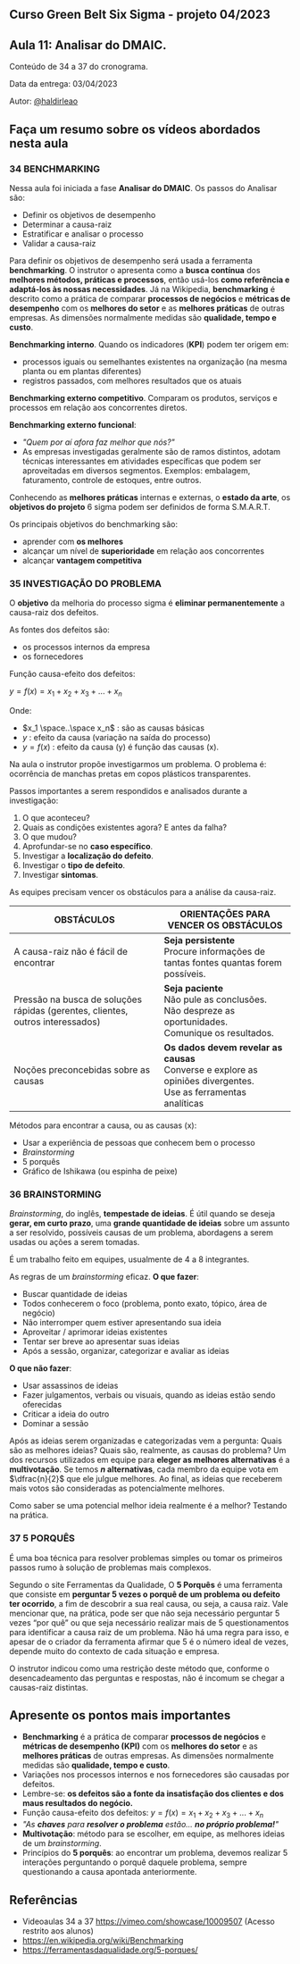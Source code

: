 ## Curso Green Belt Six Sigma - projeto 04/2023
## Aula 11: Analisar do DMAIC.

Conteúdo de 34 a 37 do cronograma.

Data da entrega: 03/04/2023

Autor: [@haldirleao](https://github.com/haldirleao)

## Faça um resumo sobre os vídeos abordados nesta aula

### 34 BENCHMARKING

Nessa aula foi iniciada a fase **Analisar do DMAIC**. Os passos do Analisar são:
- Definir os objetivos de desempenho
- Determinar a causa-raiz
- Estratificar e analisar o processo
- Validar a causa-raiz

Para definir os objetivos de desempenho será usada a ferramenta **benchmarking**. O instrutor o apresenta como a **busca contínua** dos **melhores métodos, práticas e processos**, então usá-los **como referência e adaptá-los às nossas necessidades**. Já na Wikipedia, **benchmarking** é descrito como a prática de comparar **processos de negócios** e **métricas de desempenho** com os **melhores do setor** e as **melhores práticas** de outras empresas. As dimensões normalmente medidas são **qualidade, tempo e custo**.

**Benchmarking interno**. Quando os indicadores (**KPI**) podem ter origem em:
- processos iguais ou semelhantes existentes na organização (na mesma planta ou em plantas diferentes)
- registros passados, com melhores resultados que os atuais

**Benchmarking externo competitivo**. Comparam os produtos, serviços e processos em relação aos concorrentes diretos.

**Benchmarking externo funcional**:
- _"Quem por aí afora faz melhor que nós?"_
- As empresas investigadas geralmente são de ramos distintos, adotam técnicas interessantes em atividades específicas que podem ser aproveitadas em diversos segmentos. Exemplos: embalagem, faturamento, controle de estoques, entre outros.

Conhecendo as **melhores práticas** internas e externas, o **estado da arte**,  os **objetivos do projeto** 6 sigma podem ser definidos de forma S.M.A.R.T.

Os principais objetivos do benchmarking são:
- aprender com **os melhores**
- alcançar um nível de **superioridade** em relação aos concorrentes
- alcançar **vantagem competitiva**

### 35 INVESTIGAÇÃO DO PROBLEMA

O **objetivo** da melhoria do processo sigma é **eliminar permanentemente** a causa-raiz dos defeitos.

As fontes dos defeitos são:
- os processos internos da empresa
- os fornecedores

Função causa-efeito dos defeitos:

$y = f(x) = x_1 + x_2 + x_3 + ... + x_n$

Onde:
- $x_1 \space..\space x_n$ : são as causas básicas
- $y$ : efeito da causa (variação na saída do processo)
- $y = f(x)$ : efeito da causa (y) é função das causas (x).

Na aula o instrutor propõe investigarmos um problema. O problema é: ocorrência de manchas pretas em copos plásticos transparentes.

Passos importantes a serem respondidos e analisados durante a investigação:
1. O que aconteceu?
2. Quais as condições existentes agora? E antes da falha?
3. O que mudou?
4. Aprofundar-se no **caso específico**.
5. Investigar a **localização do defeito**.
6. Investigar o **tipo de defeito**.
7. Investigar **sintomas**.

As equipes precisam vencer os obstáculos para a análise da causa-raiz.

| OBSTÁCULOS                                                                     | ORIENTAÇÕES PARA VENCER OS OBSTÁCULOS                                                                                  |
|--------------------------------------------------------------------------------|------------------------------------------------------------------------------------------------------------------------|
| A causa-raiz não é fácil de encontrar                                          | **Seja persistente**<br/>Procure informações de tantas fontes quantas forem possíveis.                                 |
| Pressão na busca de soluções rápidas (gerentes, clientes, outros interessados) | **Seja paciente**<br/>Não pule as conclusões.<br/>Não despreze as oportunidades.<br/>Comunique os resultados.          |
| Noções preconcebidas sobre as causas                                           | **Os dados devem revelar as causas**<br/>Converse e explore as opiniões divergentes.<br/>Use as ferramentas analíticas |

Métodos para encontrar a causa, ou as causas (x):
- Usar a experiência de pessoas que conhecem bem o processo
- _Brainstorming_
- 5 porquês
- Gráfico de Ishikawa (ou espinha de peixe)

### 36 BRAINSTORMING

_Brainstorming_, do inglês, **tempestade de ideias**. É útil quando se deseja **gerar, em curto prazo**, uma **grande quantidade de ideias** sobre um assunto a ser resolvido, possíveis causas de um problema, abordagens a serem usadas ou ações a serem tomadas.

É um trabalho feito em equipes, usualmente de 4 a 8 integrantes.

As regras de um _brainstorming_ eficaz. **O que fazer**:
- Buscar quantidade de ideias
- Todos conhecerem o foco (problema, ponto exato, tópico, área de negócio)
- Não interromper quem estiver apresentando sua ideia
- Aproveitar / aprimorar ideias existentes
- Tentar ser breve ao apresentar suas ideias
- Após a sessão, organizar, categorizar e avaliar as ideias

**O que não fazer**:
- Usar assassinos de ideias
- Fazer julgamentos, verbais ou visuais, quando as ideias estão sendo oferecidas
- Criticar a ideia do outro
- Dominar a sessão

Após as ideias serem organizadas e categorizadas vem a pergunta: Quais são as melhores ideias? Quais são, realmente, as causas do problema? Um dos recursos utilizados em equipe para **eleger as melhores alternativas** é a **multivotação**. Se temos **$n$ alternativas**, cada membro da equipe vota em $\dfrac{n}{2}$ que ele julgue melhores. Ao final, as ideias que receberem mais votos são consideradas as potencialmente melhores.

Como saber se uma potencial melhor ideia realmente é a melhor? Testando na prática.

### 37 5 PORQUÊS

É uma boa técnica para resolver problemas simples ou tomar os primeiros passos rumo à solução de problemas mais complexos.

Segundo o site Ferramentas da Qualidade, O **5 Porquês** é uma ferramenta que consiste em **perguntar 5 vezes o porquê de um problema ou defeito ter ocorrido**, a fim de descobrir a sua real causa, ou seja, a causa raiz. Vale mencionar que, na prática, pode ser que não seja necessário perguntar 5 vezes “por quê” ou que seja necessário realizar mais de 5 questionamentos para identificar a causa raiz de um problema. Não há uma regra para isso, e apesar de o criador da ferramenta afirmar que 5 é o número ideal de vezes, depende muito do contexto de cada situação e empresa.

O instrutor indicou como uma restrição deste método que, conforme o desencadeamento das perguntas e respostas, não é incomum se chegar a causas-raiz distintas.

## Apresente os pontos mais importantes

- **Benchmarking** é a prática de comparar **processos de negócios** e **métricas de desempenho (KPI)** com os **melhores do setor** e as **melhores práticas** de outras empresas. As dimensões normalmente medidas são **qualidade, tempo e custo**.
- Variações nos processos internos e nos fornecedores são causadas por defeitos. 
- Lembre-se: **os defeitos são a fonte da insatisfação dos clientes e dos maus resultados do negócio.**
- Função causa-efeito dos defeitos: $y = f(x) = x_1 + x_2 + x_3 + ... + x_n$
- _"As **chaves** para **resolver o problema** estão... **no próprio problema!**"_
- **Multivotação**: método para se escolher, em equipe, as melhores ideias de um _brainstorming_.
- Princípios do **5 porquês**: ao encontrar um problema, devemos realizar 5 interações perguntando o porquê daquele problema, sempre questionando a causa apontada anteriormente.

## Referências
- Videoaulas 34 a 37 https://vimeo.com/showcase/10009507 (Acesso restrito aos alunos)
- https://en.wikipedia.org/wiki/Benchmarking
- https://ferramentasdaqualidade.org/5-porques/